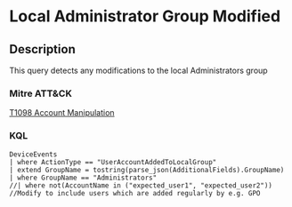 # Local Administrator Group Modified

## Description
This query detects any modifications to the local Administrators group 

### Mitre ATT&CK

[T1098 Account Manipulation](https://attack.mitre.org/techniques/T1098/)

### KQL

```KQL
DeviceEvents
| where ActionType == "UserAccountAddedToLocalGroup"
| extend GroupName = tostring(parse_json(AdditionalFields).GroupName)
| where GroupName == "Administrators"
//| where not(AccountName in ("expected_user1", "expected_user2")) //Modify to include users which are added regularly by e.g. GPO

